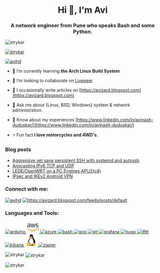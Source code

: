 <h1 align="center">Hi 👋, I'm Avi</h1>
<h3 align="center">A network engineer from Pune who speaks Bash and some Python.</h3>

<p align="left"> <img src="https://komarev.com/ghpvc/?username=strykar&label=Profile%20views&color=0e75b6&style=flat" alt="strykar" /> </p>

<p align="left"> <a href="https://github.com/ryo-ma/github-profile-trophy"><img src="https://github-profile-trophy.vercel.app/?username=strykar" alt="strykar" /></a> </p>

<p align="left"> <a href="https://twitter.com/avihd" target="blank"><img src="https://img.shields.io/twitter/follow/avihd?logo=twitter&style=for-the-badge" alt="avihd" /></a> </p>

- 🌱 I’m currently learning **the Arch Linux Build System**

- 👯 I’m looking to collaborate on [Livepeer](https://github.com/livepeer/go-livepeer)

- 📝 I occasionally write articles on [https://avizard.blogspot.com](https://avizard.blogspot.com)

- 💬 Ask me about {Linux, BSD, Windows} system & network administration.

- 📄 Know about my experiences [https://www.linkedin.com/in/avinash-duduskar/](https://www.linkedin.com/in/avinash-duduskar/)

- ⚡ Fun fact **I love motorcycles and 4WD's.**

### Blog posts
<!-- BLOG-POST-LIST:START -->
- [Aggressive yet sane persistent SSH with systemd and autossh](https://avizard.blogspot.com/2021/01/aggressive-yet-sane-persistent-ssh-with.html)
- [Anycasting IPv6 TCP and UDP](https://avizard.blogspot.com/2017/12/anycasting-ipv6-tcp-and-udp-inspired-by.html)
- [LEDE/OpenWRT on a PC Engines APU2&lpar;c4&rpar;](https://avizard.blogspot.com/2017/11/ledeopenwrt-on-pc-engines-apu2c4.html)
- [IPsec and IKEv2 Android VPN](https://avizard.blogspot.com/2017/01/ipsec-and-ikev2-android-vpn.html)
<!-- BLOG-POST-LIST:END -->

<h3 align="left">Connect with me:</h3>
<p align="left">
<a href="https://twitter.com/avihd" target="blank"><img align="center" src="https://raw.githubusercontent.com/rahuldkjain/github-profile-readme-generator/master/src/images/icons/Social/twitter.svg" alt="avihd" height="30" width="40" /></a>
<a href="http://avizard.blogspot.com/feeds/posts/default?alt=rss" target="blank"><img align="center" src="https://raw.githubusercontent.com/rahuldkjain/github-profile-readme-generator/master/src/images/icons/Social/rss.svg" alt="https://avizard.blogspot.com/feeds/posts/default" height="30" width="40" /></a>
</p>

<h3 align="left">Languages and Tools:</h3>
<p align="left"> <a href="https://www.arduino.cc/" target="_blank" rel="noreferrer"> <img src="https://cdn.worldvectorlogo.com/logos/arduino-1.svg" alt="arduino" width="40" height="40"/> </a> <a href="https://aws.amazon.com" target="_blank" rel="noreferrer"> <img src="https://raw.githubusercontent.com/devicons/devicon/master/icons/amazonwebservices/amazonwebservices-original-wordmark.svg" alt="aws" width="40" height="40"/> </a> <a href="https://azure.microsoft.com/en-in/" target="_blank" rel="noreferrer"> <img src="https://www.vectorlogo.zone/logos/microsoft_azure/microsoft_azure-icon.svg" alt="azure" width="40" height="40"/> </a> <a href="https://www.gnu.org/software/bash/" target="_blank" rel="noreferrer"> <img src="https://www.vectorlogo.zone/logos/gnu_bash/gnu_bash-icon.svg" alt="bash" width="40" height="40"/> </a> <a href="https://cloud.google.com" target="_blank" rel="noreferrer"> <img src="https://www.vectorlogo.zone/logos/google_cloud/google_cloud-icon.svg" alt="gcp" width="40" height="40"/> </a> <a href="https://git-scm.com/" target="_blank" rel="noreferrer"> <img src="https://www.vectorlogo.zone/logos/git-scm/git-scm-icon.svg" alt="git" width="40" height="40"/> </a> <a href="https://grafana.com" target="_blank" rel="noreferrer"> <img src="https://www.vectorlogo.zone/logos/grafana/grafana-icon.svg" alt="grafana" width="40" height="40"/> </a> <a href="https://gohugo.io/" target="_blank" rel="noreferrer"> <img src="https://api.iconify.design/logos-hugo.svg" alt="hugo" width="40" height="40"/> </a> <a href="https://ifttt.com/" target="_blank" rel="noreferrer"> <img src="https://www.vectorlogo.zone/logos/ifttt/ifttt-ar21.svg" alt="ifttt" width="40" height="40"/> </a> <a href="https://www.elastic.co/kibana" target="_blank" rel="noreferrer"> <img src="https://www.vectorlogo.zone/logos/elasticco_kibana/elasticco_kibana-icon.svg" alt="kibana" width="40" height="40"/> </a> <a href="https://www.linux.org/" target="_blank" rel="noreferrer"> <img src="https://raw.githubusercontent.com/devicons/devicon/master/icons/linux/linux-original.svg" alt="linux" width="40" height="40"/> </a> <a href="https://zapier.com" target="_blank" rel="noreferrer"> <img src="https://www.vectorlogo.zone/logos/zapier/zapier-icon.svg" alt="zapier" width="40" height="40"/> </a> </p>

<p><img align="left" src="https://github-readme-stats.vercel.app/api/top-langs?username=strykar&show_icons=true&locale=en&layout=compact" alt="strykar" /></p>

<p>&nbsp;<img align="center" src="https://github-readme-stats.vercel.app/api?username=strykar&show_icons=true&locale=en" alt="strykar" /></p>

<p><img align="center" src="https://github-readme-streak-stats.herokuapp.com/?user=strykar&" alt="strykar" /></p>
